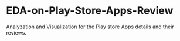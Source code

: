 # EDA-on-Play-Store-Apps-Review
Analyzation and Visualization for the Play store Apps details and their reviews.
